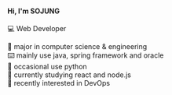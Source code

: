 #### Hi, I'm SOJUNG

💻 Web Developer

🎒 major in computer science & engineering  
⌨️ mainly use java, spring framework and oracle  
🧸 occasional use python  
📒 currently studying react and node.js  
🤔 recently interested in DevOps  
